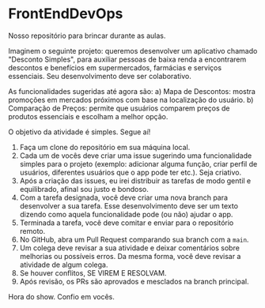 # FrontEndDevOps
Nosso repositório para brincar durante as aulas.

Imaginem o seguinte projeto: queremos desenvolver um aplicativo chamado "Desconto Simples", para auxiliar pessoas de baixa renda a encontrarem descontos e benefícios em supermercados, farmácias e serviços essenciais. Seu desenvolvimento deve ser colaborativo.

As funcionalidades sugeridas até agora são:
a) Mapa de Descontos: mostra promoções em mercados próximos com base na localização do usuário.
b) Comparação de Preços: permite que usuários comparem preços de produtos essenciais e escolham a melhor opção.

O objetivo da atividade é simples. Segue aí!
1. Faça um clone do repositório em sua máquina local.
2. Cada um de vocês deve criar uma issue sugerindo uma funcionalidade simples para o projeto (exemplo: adicionar alguma função, criar perfil de usuários, diferentes usuários que o app pode ter etc.). Seja criativo.
3. Após a criação das issues, eu irei distribuir as tarefas de modo gentil e equilibrado, afinal sou justo e bondoso.
4. Com a tarefa designada, você deve criar uma nova branch para desenvolver a sua tarefa. Esse desenvolvimento deve ser um texto dizendo como aquela funcionalidade pode (ou não) ajudar o app.
5. Terminada a tarefa, você deve comitar e enviar para o repositório remoto.
6. No GitHub, abra um Pull Request comparando sua branch com a `main`.
7. Um colega deve revisar a sua atividade e deixar comentários sobre melhorias ou possíveis erros. Da mesma forma, você deve revisar a atividade de algum colega.
8. Se houver conflitos, SE VIREM E RESOLVAM.
9. Após revisão, os PRs são aprovados e mesclados na branch principal.

Hora do show. Confio em vocês.
